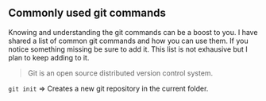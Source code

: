 
## Commonly used git commands

Knowing and understanding the git commands can be a boost to you. I have shared a list of common git commands and how you can use them. If you notice something missing be sure to add it. This list is not exhausive but I plan to keep adding to it. 

> Git is an open source distributed version control system.

`git init` => Creates a new git repository in the current folder.